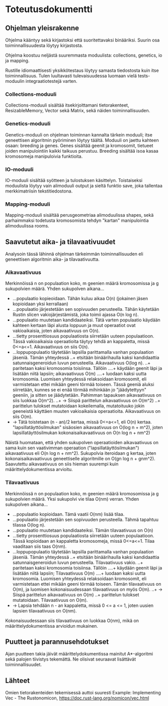 # Toteutusdokumentti

## Ohjelman yleisrakenne
Ohjelma kääntyy sekä kirjastoksi että suoritettavaksi
binääriksi. Suurin osa toiminnallisuudesta löytyy kirjastosta.

Ohjelma koostuu neljästä suuremmasta moduulista:
collections, genetics, io ja mapping. 

Rustille idiomaattisesti yksikkötestaus löytyy samasta tiedostosta
kuin itse toiminnallisuus. Tulen luultavasti tulevaisuudessa luomaan
vielä tests-moduulin integraatiotestejä varten.

### Collections-moduuli 
Collections-moduuli sisältää itsekirjoittamani tietorakenteet,
ResizableMemory, Vector sekä Matrix, sekä näiden toiminnallisuuden.

### Genetics-moduuli
Genetics-moduuli on ohjelman toiminnan kannalta tärkein moduuli;
itse geneettisen algoritmin pyöriminen löytyy täältä. Moduuli
on jaettu kahteen osaan: breeding ja genes. Genes sisältää geenit ja
kromosomit, tietueet joiden manipulointiin kaikki taikuus perustuu.
Breeding sisältää isoa kasaa kromosomeja manipuloivia funktioita.

### IO-moduuli
IO-moduuli sisältää syötteen ja tulostuksen käsittelyn. Toistaiseksi
moduulista löytyy vain alimoduuli output ja sieltä funktio save, joka
tallentaa merkkimatriisin tekstitiedostona.

### Mapping-moduuli
Mapping-moduuli sisältää perusgeometriaa alimoduulissa shapes, sekä
parhaimmaksi todetusta kromosomista tehdyn "kartan" manipulointia
alimoduulissa rooms.


## Saavutetut aika- ja tilavaativuudet
Analysoin tässä lähinnä ohjelman tärkeimmän toiminnallisuuden eli
geneettisen algoritmin aika- ja tilavaativuutta.

### Aikavaativuus
Merkinnöissä n on populaation koko, m geenien määrä kromosomissa ja g 
sukupolvien määrä.
Yhden sukupolven aikana...
+ ...populaatio kopieoidaan. Tähän kuluu aikaa O(n) (jokainen jäsen kopioidaan
yksi kerrallaan)
+ ...populaatio järjestetään sen sopivuuden perusteella. Tähän käytetään
Rustin slicen vakiojärjestämistä, joka toimii ajassa O(n log n).
+ ...populaatio muutetaan kandidaateiksi. Tätä varten populaatio käydään
kahteen kertaan läpi alusta loppuun ja muut operaatiot ovat vakioaikaisia, 
joten aikavaativuus on O(n).
+ ...tietty prosenttiosuus populaatiosta siirretään uuteen populaatioon.
Tässä vakioaikaisia operaatioita täytyy tehdä an kappaletta, missä 0<=a<=1. 
Aikavaativuus on siis O(n).
+ ...loppupopulaatio täytetään lapsilla parittamalla vanhan populaation
jäseniä. Tämän yhteydessä
..+ etsitään binäärihaulla kaksi kandidaattia satunnaisgeneroidun luvun 
perusteella. Aikavaativuus O(log n).
..+ paritetaan kaksi kromosomia toisiinsa. Tällöin
....+ käydään geenit läpi ja lisätään niitä lapsiin; aikavaativuus O(m)
....+ luodaan kaksi uutta kromosomia. Luomisen yhteydessä relaksoidaan
kromosomit, eli varmistetaan ettei mikään geeni törmää toiseen. Tässä
geeniä aluksi siirretään, kunnes se ei enää törmää mihinkään jo "jäädytettyyn"
geeniin, ja sitten se jäädytetään. Pahimman tapauksen aikavaativuus on
siis luokkaa O(m^2).
..+ -> Siispä parittelun aikavaativuus on O(m^2)
..+ parittelun tulokset mutatoidaan kokeilemalla, mutatoituuko jokin
geeneistä käyttäen muuten vakioaikaisia operaatioita. Aikavaativuus
on siis O(m).
+ -> Tätä toistetaan (n - an)/2 kertaa, missä 0<=a<=1, eli O(n) kertaa.
"lapsillatäyttösilmukan" sisäosien aikavaativuus on O(log n + m^2), joten
lapsillatäyttösilmukan kokonaisaikavaativuus on O(n log n + nm^2)

Näistä huomataan, että yhden sukupolven operaatioiden aikavaativuus on sama
kuin sen vaativimman operaation ("lapsillatäyttösilmukan") aikavaativuus eli
O(n log n + nm^2). Sukupolvia iteroidaan g kertaa, joten kokonaisaikavaativuus
geneettiselle algoritmille on O(gn log n + gnm^2). Saavutettu aikavaativuus on siis
hieman suurempi kuin määrittelydokumentissa arvioitu.

### Tilavaativuus

Merkinnöissä n on populaation koko, m geenien määrä kromosomissa ja g 
sukupolvien määrä.
Yksi sukupolvi vie tilaa O(nm) verran. Yhden sukupolven aikana...
+ ...populaatio kopioidaan. Tämä vaatii O(nm) lisää tilaa.
+ ...populaatio järjestetään sen sopivuuden perusteella. Tähmä tapahtuu
tilassa O(log n).
+ ...populaatio muutetaan kandidaateiksi. Tämän tilavaativuus on O(n)
+ ...tietty prosenttiosuus populaatiosta siirretään uuteen populaatioon.
Tässä kopioidaan an kappaletta kromosomeja, missä 0<=a<=1. 
Tilaa vaaditaan siis taas  O(nm).
+ ...loppupopulaatio täytetään lapsilla parittamalla vanhan populaation
jäseniä. Tämän yhteydessä
..+ etsitään binäärihaulla kaksi kandidaattia satunnaisgeneroidun luvun 
perusteella. Tilavaativuus vakio.
..+ paritetaan kaksi kromosomia toisiinsa. Tällöin
....+ käydään geenit läpi ja lisätään niitä lapsiin; Tilavaativuus O(m)
....+ luodaan kaksi uutta kromosomia. Luomisen yhteydessä relaksoidaan
kromosomit, eli varmistetaan ettei mikään geeni törmää toiseen. Tämän
tilavaativuus on O(m), ja luomisen kokonaisuudessaan tilavaativuus on myös
O(m).
..+ -> Siispä parittelun aikavaativuus on O(m)
..+ parittelun tulokset mutatoidaan. Tilavaativuus on O(m).
+ -> Lapsia tehdään n - an kappaletta, missä 0 <= a <= 1, joten uusien lapsien
tilavaativuus on O(nm).

Kokonaisuudessaan siis tilavaativuus on luokkaa O(nm), mikä on määrittelydokumentissa
arvioidun mukainen.



## Puutteet ja parannusehdotukset
Ajan puutteen takia jäivät määrittelydokumentissa mainitut A*-algoritmi sekä
palojen tiivistys tekemättä. Ne olisivat seuraavat lisättävät toiminnallisuudet.

## Lähteet
Omien tietorakenteiden tekemisessä auttoi suuresti
Example: Implementing Vec - The Rustonomicon, https://doc.rust-lang.org/nomicon/vec.html